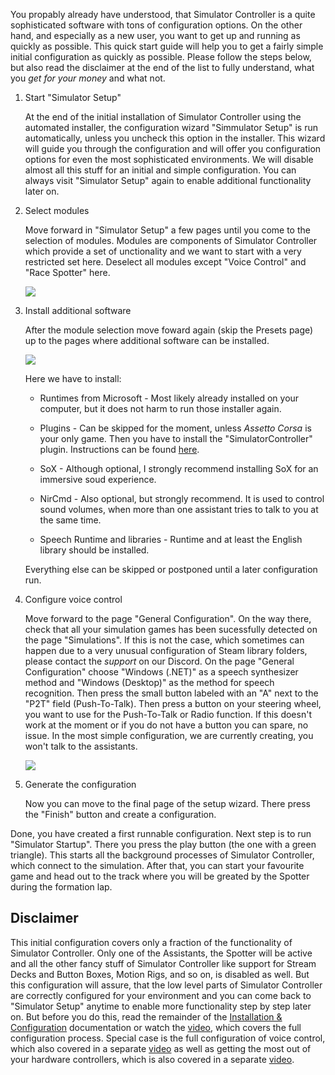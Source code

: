 You propably already have understood, that Simulator Controller is a quite sophisticated software with tons of configuration options. On the other hand, and especially as a new user, you want to get up and running as quickly as possible. This quick start guide will help you to get a fairly simple initial configuration as quickly as possible. Please follow the steps below, but also read the disclaimer at the end of the list to fully understand, what you *get for your money* and what not.

1. Start "Simulator Setup"

   At the end of the initial installation of Simulator Controller using the automated installer, the configuration wizard "Simmulator Setup" is run automatically, unless you uncheck this option in the installer. This wizard will guide you through the configuration and will offer you configuration options for even the most sophisticated environments. We will disable almost all this stuff for an initial and simple configuration. You can always visit "Simulator Setup" again to enable additional functionality later on.

2. Select modules

   Move forward in "Simulator Setup" a few pages until you come to the selection of modules. Modules are components of Simulator Controller which provide a set of unctionality and we want to start with a very restricted set here. Deselect all modules except "Voice Control" and "Race Spotter" here.
   
   ![](https://github.com/SeriousOldMan/Simulator-Controller/blob/main/Docs/Images/Quick%20Start%201.JPG)

3. Install additional software

   After the module selection move foward again (skip the Presets page) up to the pages where additional software can be installed.
   
   ![](https://github.com/SeriousOldMan/Simulator-Controller/blob/main/Docs/Images/Quick%20Start%202.JPG)
   
   Here we have to install:
   
   - Runtimes from Microsoft - Most likely already installed on your computer, but it does not harm to run those installer again.
   
   - Plugins - Can be skipped for the moment, unless *Assetto Corsa* is your only game. Then you have to install the "SimulatorController" plugin. Instructions can be found [here](https://github.com/SeriousOldMan/Simulator-Controller/wiki/Virtual-Race-Engineer#installation-of-telemetry-providers).
   
   - SoX - Although optional, I strongly recommend installing SoX for an immersive soud experience.
   
   - NirCmd - Also optional, but strongly recommend. It is used to control sound volumes, when more than one assistant tries to talk to you at the same time.
   
   - Speech Runtime and libraries - Runtime and at least the English library should be installed.
   
   Everything else can be skipped or postponed until a later configuration run.

4. Configure voice control

   Move forward to the page "General Configuration". On the way there, check that all your simulation games has been sucessfully detected on the page "Simulations". If this is not the case, which sometimes can happen due to a very unusual configuration of Steam library folders, please contact the *support* on our Discord.
   On the page "General Configuration" choose "Windows (.NET)" as a speech synthesizer method and "Windows (Desktop)" as the method for speech recognition. Then press the small button labeled with an "A" next to the "P2T" field (Push-To-Talk). Then press a button on your steering wheel, you want to use for the Push-To-Talk or Radio function. If this doesn't work at the moment or if you do not have a button you can spare, no issue. In the most simple configuration, we are currently creating, you won't talk to the assistants.
   
   ![](https://github.com/SeriousOldMan/Simulator-Controller/blob/main/Docs/Images/Quick%20Start%203.JPG)

5. Generate the configuration

   Now you can move to the final page of the setup wizard. There press the "Finish" button and create a configuration.

Done, you have created a first runnable configuration. Next step is to run "Simulator Startup". There you press the play button (the one with a green triangle). This starts all the background processes of Simulator Controller, which connect to the simulation. After that, you can start your favourite game and head out to the track where you will be greated by the Spotter during the formation lap.

## Disclaimer

This initial configuration covers only a fraction of the functionality of Simulator Controller. Only one of the Assistants, the Spotter will be active and all the other fancy stuff of Simulator Controller like support for Stream Decks and Button Boxes, Motion Rigs, and so on, is disabled as well. But this configuration will assure, that the low level parts of Simulator Controller are correctly configured for your environment and you can come back to "Simulator Setup" anytime to enable more functionality step by step later on. But before you do this, read the remainder of the [Installation & Configuration](https://github.com/SeriousOldMan/Simulator-Controller/wiki/Installation-&-Configuration) documentation or watch the [video](https://youtu.be/1XFvWhg2cPw), which covers the full configuration process. Special case is the full configuration of voice control, which also covered in a separate [video](https://youtu.be/u_2cIrZ1zFk) as well as getting the most out of your hardware controllers, which is also covered in a separate [video](https://youtu.be/wPUnjViU15U).